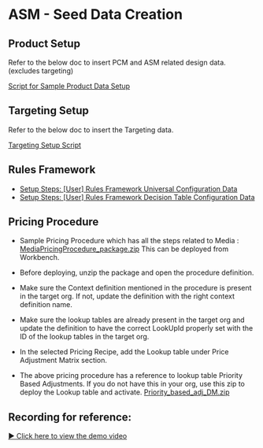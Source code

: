 # ASM - Seed Data Creation 

## Product Setup

Refer to the below doc to insert PCM and ASM related design data. (excludes targeting)

[Script for Sample Product Data Setup](scripts/SampleProductDataSetup.md)

## Targeting Setup

Refer to the below doc to insert the Targeting data.

[Targeting Setup Script](scripts/TargetingSetupScript.md)

## Rules Framework

* [Setup Steps: [User] Rules Framework Universal Configuration Data](documents/UserRulesFrameworkUniversalConfigurationData.md)
* [Setup Steps: [User] Rules Framework Decision Table Configuration Data](documents/UserRulesFrameworkDecisionTableConfigurationData.md)


## Pricing Procedure

* Sample Pricing Procedure which has all the steps related to Media : [MediaPricingProcedure_package.zip](zip-files/MediaPricingProcedure_package.zip)
This can be deployed from Workbench.

* Before deploying, unzip the package and open the procedure definition.

* Make sure the Context definition mentioned in the procedure is present in the target org. If not, update the definition with the right context definition name.

* Make sure the lookup tables are already present in the target org and update the definition to have the correct LookUpId properly set with the ID of the lookup tables in the target org.

* In the selected Pricing Recipe, add the Lookup table under Price Adjustment Matrix section.  

* The above pricing procedure has a reference to lookup table Priority Based Adjustments. If you do not have this in your org, use this zip to deploy the Lookup table and activate. [Priority_based_adj_DM.zip](zip-files/Priority_based_adj_DM.zip)

## Recording for reference:

[▶️ Click here to view the demo video](recordings/recording-1.mov)
